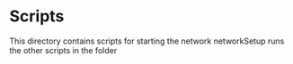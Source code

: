 # Scripts
This directory contains scripts for starting the network
networkSetup runs the other scripts in the folder 
